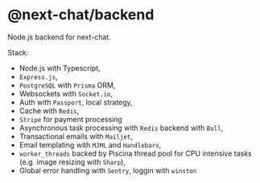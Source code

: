 # @next-chat/backend
Node.js backend for next-chat.

Stack:
- Node.js with Typescript,
- `Express.js`,
- `PostgreSQL` with `Prisma` ORM,
- Websockets with `Socket.io`,
- Auth with `Passport`, local strategy,
- Cache with `Redis`,
- `Stripe` for payment processing
- Asynchronous task processing with `Redis` backend with `Bull`,
- Transactional emails with `Mailjet`,
- Email templating with `MJML` and `Handlebars`,
- `worker_threads` backed by Piscina thread pool for CPU intensive tasks (e.g. image resizing with `Sharp`),
- Global error handling with `Sentry`, loggin with `winston`

